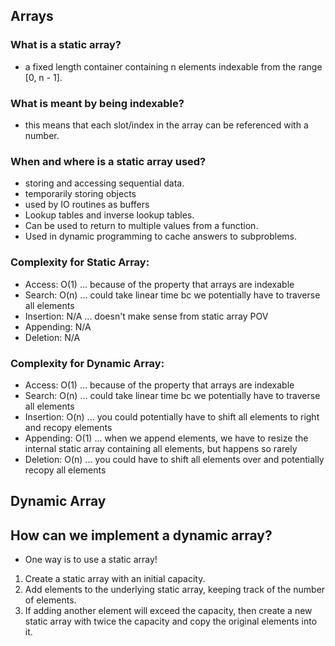 ## Arrays

### What is a static array?
- a fixed length container containing n elements indexable from the range [0, n - 1].

### What is meant by being indexable?
- this means that each slot/index in the array can be referenced with a number.

### When and where is a static array used?
- storing and accessing sequential data.
- temporarily storing objects
- used by IO routines as buffers
- Lookup tables and inverse lookup tables.
- Can be used to return to multiple values from a function.
- Used in dynamic programming to cache answers to subproblems.

### Complexity for Static Array:
- Access: O(1) ... because of the property that arrays are indexable
- Search: O(n) ... could take linear time bc we potentially have to traverse all elements
- Insertion: N/A ... doesn't make sense from static array POV
- Appending: N/A
- Deletion: N/A

### Complexity for Dynamic Array:
- Access: O(1) ... because of the property that arrays are indexable
- Search: O(n) ... could take linear time bc we potentially have to traverse all elements
- Insertion: O(n) ... you could potentially have to shift all elements to right and recopy elements
- Appending: O(1) ... when we append elements, we have to resize the internal static array containing all elements, but happens so rarely
- Deletion: O(n) ... you could have to shift all elements over and potentially recopy all elements


## Dynamic Array
## How can we implement a dynamic array?
- One way is to use a static array!
1. Create a static array with an initial capacity.
2. Add elements to the underlying static array, keeping track of the number of elements.
3. If adding another element will exceed the capacity, then create a new static array with
    twice the capacity and copy the original elements into it.
